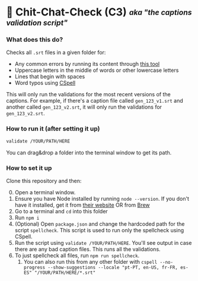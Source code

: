 # 📜 Chit-Chat-Check (C3) <sub><sup>*aka "the captions validation script"*</sup></sub>


### What does this do?

Checks all `.srt` files in a given folder for:
- Any common errors by running its content through [this tool](https://github.com/taoning2014/srt-validator)
- Uppercase letters in the middle of words or other lowercase letters
- Lines that begin with spaces
- Word typos using [CSpell](https://cspell.org/)

This will only run the validations for the most recent versions of the captions. For example, if there's a caption file called `gen_123_v1.srt` and another called `gen_123_v2.srt`, it will only run the validations for `gen_123_v2.srt`.


### How to run it (after setting it up)

```bash
validate /YOUR/PATH/HERE
```
You can drag&drop a folder into the terminal window to get its path.

### How to set it up

Clone this repository and then:

0. Open a terminal window.
1. Ensure you have Node installed by running `node --version`. If you don't have it installed, get it from [their website](https://nodejs.org/en/download) OR from [Brew](https://formulae.brew.sh/formula/node#default)
2. Go to a terminal and `cd` into this folder
3. Run `npm i`
4. (Optional) Open `package.json` and change the hardcoded path for the script `spellcheck`. This script is used to run only the spellcheck using CSpell.
5. Run the script using `validate /YOUR/PATH/HERE`. You'll see output in case there are any bad caption files. This runs all the validations.
6. To just spellcheck all files, run `npm run spellcheck`.
    1. You can also run this from any other folder with `cspell --no-progress --show-suggestions --locale "pt-PT, en-US, fr-FR, es-ES" "/YOUR/PATH/HERE/*.srt"`
